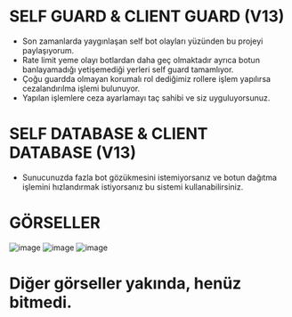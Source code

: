 # SELF GUARD & CLIENT GUARD (V13)
* Son zamanlarda yaygınlaşan self bot olayları yüzünden bu projeyi paylaşıyorum.
* Rate limit yeme olayı botlardan daha geç olmaktadır ayrıca botun banlayamadığı yetişemediği yerleri self guard tamamlıyor.
* Çoğu guardda olmayan korumalı rol dediğimiz rollere işlem yapılırsa cezalandırılma işlemi bulunuyor.
* Yapılan işlemlere ceza ayarlamayı taç sahibi ve siz uyguluyorsunuz.
# SELF DATABASE & CLIENT DATABASE (V13)
* Sunucunuzda fazla bot gözükmesini istemiyorsanız ve botun dağıtma işlemini hızlandırmak istiyorsanız bu sistemi kullanabilirsiniz.

# GÖRSELLER
![image](https://user-images.githubusercontent.com/81289423/181914352-b5c4e84e-374b-40c9-87d5-f00279744565.png)
![image](https://user-images.githubusercontent.com/81289423/181914643-78257579-b171-409a-ad17-da1b408d1e29.png)
![image](https://user-images.githubusercontent.com/81289423/181914675-64dd83ee-07db-4867-b104-6a9ad98a3973.png)
# Diğer görseller yakında, henüz bitmedi.
